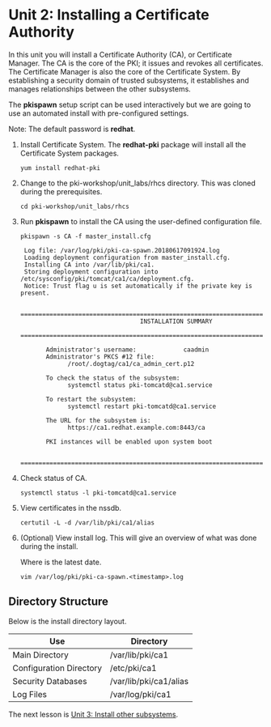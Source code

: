 # Unit 2: Installing a Certificate Authority

In this unit you will install a Certificate Authority (CA), or Certificate Manager. The CA is the core of the PKI; it issues and revokes all certificates. The Certificate Manager is also the core of the Certificate System. By establishing a security domain of trusted subsystems, it establishes and manages relationships between the other subsystems. 

The **pkispawn** setup script can be used interactively but we are going to use an automated install with pre-configured settings.

Note: The default password is **redhat**.

1. Install Certificate System. The **redhat-pki** package will install all the Certificate System packages.

    `yum install redhat-pki`

2. Change to the pki-workshop/unit_labs/rhcs directory. This was cloned during the prerequisites.

    `cd pki-workshop/unit_labs/rhcs` 

3. Run **pkispawn** to install the CA using the user-defined configuration file.

    `pkispawn -s CA -f master_install.cfg`

        Log file: /var/log/pki/pki-ca-spawn.20180617091924.log
        Loading deployment configuration from master_install.cfg.
        Installing CA into /var/lib/pki/ca1.
        Storing deployment configuration into /etc/sysconfig/pki/tomcat/ca1/ca/deployment.cfg.
        Notice: Trust flag u is set automatically if the private key is present.

            ==========================================================================
                                        INSTALLATION SUMMARY
            ==========================================================================

              Administrator's username:             caadmin
              Administrator's PKCS #12 file:
                    /root/.dogtag/ca1/ca_admin_cert.p12

              To check the status of the subsystem:
                    systemctl status pki-tomcatd@ca1.service

              To restart the subsystem:
                    systemctl restart pki-tomcatd@ca1.service

              The URL for the subsystem is:
                    https://ca1.redhat.example.com:8443/ca

              PKI instances will be enabled upon system boot

            ==========================================================================


4. Check status of CA.

    `systemctl status -l pki-tomcatd@ca1.service`

5. View certificates in the nssdb.

    `certutil -L -d /var/lib/pki/ca1/alias`

6. (Optional) View install log. This will give an overview of what was done during the install.

    Where <timestamp> is the latest date.

    `vim /var/log/pki/pki-ca-spawn.<timestamp>.log`

## Directory Structure

Below is the install directory layout.

| Use           | Directory     |
| ------------- | ------------- |
| Main Directory | /var/lib/pki/ca1 |
| Configuration Directory | /etc/pki/ca1 | 
| Security Databases | /var/lib/pki/ca1/alias |
| Log Files | /var/log/pki/ca1 |

The next lesson is [Unit 3: Install other subsystems](https://gitlab.consulting.redhat.com/pki/pki-workshop/blob/master/unit_lessons/unit_3.md).
